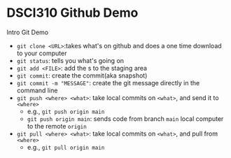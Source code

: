 # DSCI310 Github Demo
Intro Git Demo

 - `git clone <URL>`:takes what's on github and does a one time download to your computer
 - `git status`: tells you what's going on
 - `git add <FILE>`: add the <FILE>s to the staging area
 - `git commit`: create the commit(aka snapshot)
 - `git commit -m "MESSAGE"`: create the git message directly in the command line
 - `git push <where> <what>`: take local commits on `<what>`, and send it to `<where>`
    - e.g., `git push origin main`
    - `git push origin main`: sends code from branch `main` local computer to the remote `origin`
 - `git pull <where> <what>`: take local commits on `<what>`, and pull from `<where>`
    - e.g., `git pull origin main`    
 
